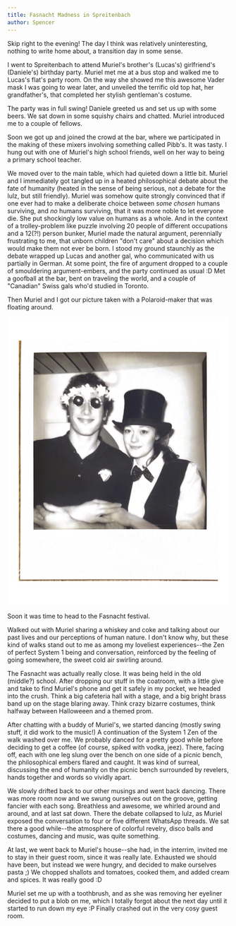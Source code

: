 ```yaml
---
title: Fasnacht Madness in Spreitenbach
author: Spencer
---
```


Skip right to the evening! The day I think was relatively uninteresting, nothing to write home about, a transition day in some sense.

I went to Spreitenbach to attend Muriel's brother's (Lucas's) girlfriend's (Daniele's) birthday party. Muriel met me at a bus stop and walked me to Lucas's flat's party room. On the way she showed me this awesome Vader mask I was going to wear later, and unveiled the terrific old top hat, her grandfather's, that completed her stylish gentleman's costume.

The party was in full swing! Daniele greeted us and set us up with some beers. We sat down in some squishy chairs and chatted. Muriel introduced me to a couple of fellows.

Soon we got up and joined the crowd at the bar, where we participated in the making of these mixers involving something called Pibb's. It was tasty. I hung out with one of Muriel's high school friends, well on her way to being a primary school teacher.

We moved over to the main table, which had quieted down a little bit. Muriel and I immediately got tangled up in a heated philosophical debate about the fate of humanity (heated in the sense of being serious, not a debate for the lulz, but still friendly). Muriel was somehow quite strongly convinced that if one ever had to make a deliberate choice between *some chosen* humans surviving, and *no* humans surviving, that it was more noble to let everyone die. She put shockingly low value on humans as a whole. And in the context of a trolley-problem like puzzle involving 20 people of different occupations and a 12(?!) person bunker, Muriel made the natural argument, perennially frustrating to me, that unborn children "don't care" about a decision which would make them not ever be born. I stood my ground staunchly as the debate wrapped up Lucas and another gal, who communicated with us partially in German. At some point, the fire of argument dropped to a couple of smouldering argument-embers, and the party continued as usual :D Met a goofball at the bar, bent on traveling the world, and a couple of "Canadian" Swiss gals who'd studied in Toronto.

Then Muriel and I got our picture taken with a Polaroid-maker that was floating around.

![](../images/muriel_pic.jpg)

Soon it was time to head to the Fasnacht festival.

Walked out with Muriel sharing a whiskey and coke and talking about our past lives and our perceptions of human nature. I don't know why, but these kind of walks stand out to me as among my loveliest experiences--the Zen of perfect System 1 being and conversation, reinforced by the feeling of going somewhere, the sweet cold air swirling around.

 The Fasnacht was actually really close. It was being held in the old (middle?) school. After dropping our stuff in the coatroom, with a little give and take to find Muriel's phone and get it safely in my pocket, we headed into the crush. Think a big cafeteria hall with a stage, and a big bright brass band up on the stage blaring away. Think crazy bizarre costumes, think halfway between Halloweeen and a themed prom.

 After chatting with a buddy of Muriel's, we started dancing (mostly swing stuff, it did work to the music!) A continuation of the System 1 Zen of the walk washed over me. We probably danced for a pretty good while before deciding to get a coffee (of course, spiked with vodka, jeez). There, facing off, each with one leg slung over the bench on one side of a picnic bench, the philosophical embers flared and caught. It was kind of surreal, discussing the end of humanity on the picnic bench surrounded by revelers, hands together and words so vividly apart.

 We slowly drifted back to our other musings and went back dancing. There was more room now and we swung ourselves out on the groove, getting fancier with each song. Breathless and awesome, we whirled around and around, and at last sat down. There the debate collapsed to lulz, as Muriel exposed the conversation to four or five different WhatsApp threads. We sat there a good while--the atmosphere of colorful revelry, disco balls and costumes, dancing and music, was quite something.

 At last, we went back to Muriel's house--she had, in the interrim, invited me to stay in their guest room, since it was really late. Exhausted we should have been, but instead we were hungry, and decided to make ourselves pasta ;) We chopped shallots and tomatoes, cooked them, and added cream and spices. It was really good :D

 Muriel set me up with a toothbrush, and as she was removing her eyeliner decided to put a blob on me, which I totally forgot about the next day until it started to run down my eye :P Finally crashed out in the very cosy guest room.

